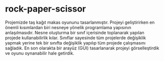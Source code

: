 # rock-paper-scissor
Projemizde taş kağıt makas oyununu tasarlanmıştır. Projeyi geliştirirken en önemli kısımlardan biri nesneye yönelik programlama yapısının
anlaşılmasıdır. Nesne oluşturma bir sınıf içerisinde toplanarak yapılan projede kullanabilirlik kılar. Sınıflar sayesinde tüm projelerde 
değişiklik yapmak yerine tek bir sınıfta değişiklik yapılıp tüm projede çalışmasını sağladık. En son olarakta bir arayüz (GUI) tasarlanarak
projeyi görselleştirdik ve oyunu oynanabilir hale getirdik.

